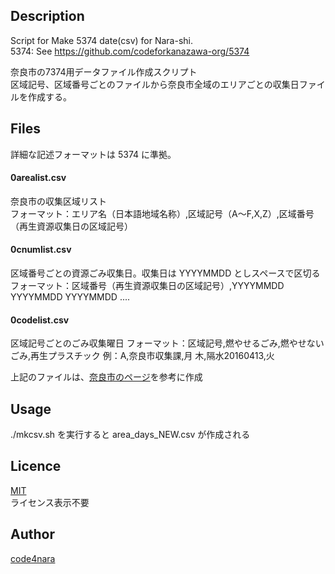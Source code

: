 ## Description

Script for Make 5374 date(csv) for Nara-shi.  
5374:  See https://github.com/codeforkanazawa-org/5374

奈良市の7374用データファイル作成スクリプト  
区域記号、区域番号ごとのファイルから奈良市全域のエリアごとの収集日ファイルを作成する。

## Files

詳細な記述フォーマットは 5374 に準拠。

#### 0arealist.csv

奈良市の収集区域リスト  
フォーマット：エリア名（日本語地域名称）,区域記号（A～F,X,Z）,区域番号（再生資源収集日の区域記号）

#### 0cnumlist.csv

区域番号ごとの資源ごみ収集日。収集日は YYYYMMDD としスペースで区切る
フォーマット：区域番号（再生資源収集日の区域記号）,YYYYMMDD YYYYMMDD YYYYMMDD ....

#### 0codelist.csv

区域記号ごとのごみ収集曜日
フォーマット：区域記号,燃やせるごみ,燃やせないごみ,再生プラスチック
例：A,奈良市収集課,月 木,隔水20160413,火

上記のファイルは、[奈良市のページ](http://www.city.nara.lg.jp/www/genre/0000000000000/1147679677610/)を参考に作成

## Usage

./mkcsv.sh を実行すると area_days_NEW.csv が作成される

## Licence

[MIT](https://github.com/tcnksm/tool/blob/master/LICENCE)  
ライセンス表示不要

## Author

[code4nara](https://github.com/code4nara)
